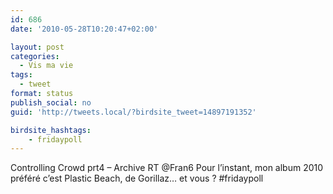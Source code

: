```yaml
---
id: 686
date: '2010-05-28T10:20:47+02:00'

layout: post
categories:
  - Vis ma vie
tags:
  - tweet
format: status
publish_social: no
guid: 'http://tweets.local/?birdsite_tweet=14897191352'

birdsite_hashtags:
    - fridaypoll
---
```


Controlling Crowd prt4 – Archive RT @Fran6 Pour l’instant, mon album 2010 préféré c’est Plastic Beach, de Gorillaz… et vous ? #fridaypoll
